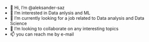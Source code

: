 - 👋 Hi, I’m @aleksander-saz
- 👀 I’m interested in Data anlysis and ML
- 🌱 I’m currently looking for a job related to Data analysis and Data Science
- 💞️ I’m looking to collaborate on any interesting topics
- 📫 you can reach me by e-mail

<!---
aleksander-saz/aleksander-saz is a ✨ special ✨ repository because its `README.md` (this file) appears on your GitHub profile.
You can click the Preview link to take a look at your changes.
--->
